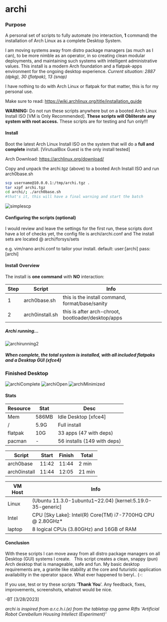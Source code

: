 # archi
### Purpose
A personal set of scripts to fully automate (no interaction, **1** command) the installation of Arch Linux as a complete Desktop System. 

I am moving systems away from distro package managers (as much as I can), to be more nimble as an operator, in so creating clean modular deployments, and maintaining such systems with intelligent administrative values. This install is a modern Arch foundation and a flatpak-apps environment for the ongoing desktop experience.  *Current situation: 2887 (dpkg), 30 (flatpak), 13 (snap)*

I have nothing to do with Arch Linux or flatpak for that matter, this is for my personal use.

Make sure to read: https://wiki.archlinux.org/title/installation_guide 

**WARNING:** Do not run these scripts anywhere but on a booted Arch Linux Install ISO [VM is Only Recommended].  **These scripts will Obliterate any system with root access.**  These scripts are for testing and fun only!!!
#### Install
Boot the latest Arch Linux Install ISO on the system that will do a **full and complete** install. [VirutualBox Guest is the only install tested] 

Arch Download: https://archlinux.org/download/

Copy and unpack the archi.tgz (above) to a booted Arch Install ISO and run arch0base.sh  
```sh
scp username@10.0.0.1:/tmp/archi.tgz .
tar xzpf archi.tgz
cd archi/; ./arch0base.sh 
#that's it, this will have a final warning and start the batch
```
![simplescp](https://user-images.githubusercontent.com/20193396/230524685-c2e340a2-4596-49de-85f3-539b1a61c481.png)
#### Configuring the scripts (optional)
I would review and leave the settings for the first run, these scripts dont have a lot of checks yet, the config file is archi/archi.conf and The install sets are located @ archi/forsys/sets 

e.g. vim/nano archi.conf to tailor your install. default: user:[archi] pass:[archi]

#### Install Overview
The install is **one command** with **NO** interaction:

|Step  | Script | Info                                                             |
| ---- | ------ | ----                                                             |
| 1    | arch0base.sh    | this is the install command, format/base/sanity         |
| 2    | arch0install.sh | this is after arch-chroot, bootloader/desktop/apps      |

##### Archi running...
![archirunning2](https://user-images.githubusercontent.com/20193396/230499696-fa9bce5e-9502-4316-89c6-74bdc5ab6837.png)
##### When complete, the total system is installed, with all included flatpaks and a Desktop GUI (xfce4)
### Finished Desktop
![archiComplete](https://user-images.githubusercontent.com/20193396/229312252-cf00e46d-e456-4ba9-ada8-c11ac1826290.png)
![archiOpen](https://user-images.githubusercontent.com/20193396/229312258-fdd0f36c-873a-4eca-922b-9f1a25629af1.png)
![archiMinimized](https://user-images.githubusercontent.com/20193396/229314436-9343d304-1261-4e01-8cd6-261193597ff4.png)

#### Stats
|Resource     | Stat | Desc                         |
| ----        | ---- | ----------------             |
| Mem         | 586MB| Idle Desktop [xfce4]         |
| /           | 5.9G | Full install                 |
| flatpak     | 10G  | 33 apps     (47 with deps)   |
| pacman      | -    | 56 installs (149 with deps)  |


|Script        | Start | Finish | Total  |
| ---          | ----  | ---    | -----  |
| arch0base    | 11:42 | 11:44  |  2 min |
| arch0install | 11:44 | 12:05  | 21 min |


|VM Host | Info                                                           | 
| ---    | -----------------------                                        |
|Linux   | (Ubuntu 11.3.0-1ubuntu1~22.04) [kernel:5.19.0-35-generic]      |
|Intel   | CPU [Sky Lake]: Intel(R) Core(TM) i7-7700HQ CPU @ 2.80GHz*     |
|laptop  | 8 logical CPUs (3.80GHz) and 16GB of RAM                       |

#### Conclusion

With these scripts I can move away from all distro package managers on all Desktop (GUI) systems I create.   
This script creates a clean, snappy (pun) Arch desktop that is manageable, safe and fun. 
My basic desktop requirements are, a granite like stability at the core and futuristic application availability in the operator space.
What ever happened to beryl.. (-:

If you use, test or try these scripts '**Thank You**'. Any feedback, fixes, improvements, screenshots, whatnot would be nice. 

-BT [3/28/2023]

*archi is inspired from a.r.c.h.i.(e) from the tabletop rpg game Rifts 'Artificial Robot Cerebellum Housing Intellect (Experiment)'*
